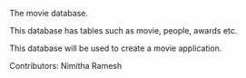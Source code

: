 The movie database.

This database has tables such as movie, people, awards etc.

This database will be used to create a movie application.

Contributors:
Nimitha Ramesh



